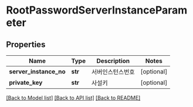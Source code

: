 # RootPasswordServerInstanceParameter

## Properties
Name | Type | Description | Notes
------------ | ------------- | ------------- | -------------
**server_instance_no** | **str** | 서버인스턴스번호 | [optional] 
**private_key** | **str** | 사설키 | [optional] 

[[Back to Model list]](../README.md#documentation-for-models) [[Back to API list]](../README.md#documentation-for-api-endpoints) [[Back to README]](../README.md)


